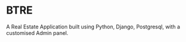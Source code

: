 # BTRE


A Real Estate Application built using Python, Django, Postgresql, with a customised Admin panel.
